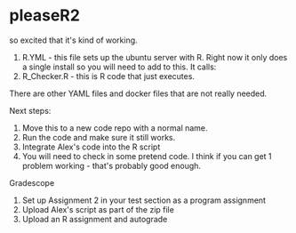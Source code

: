 # pleaseR2

so excited that it's kind of working.  

1.  R.YML - this file sets up the ubuntu server with R.  Right now it only does a single install so you will need to add to this. It calls:
2.  R_Checker.R - this is R code that just executes.


There are other YAML files and docker files that are not really needed.  

Next steps:

1.  Move this to a new code repo with a normal name.
2.  Run the code and make sure it still works.
3.  Integrate Alex's code into the R script
4.  You will need to check in some pretend code. I think if you can get 1 problem working - that's probably good enough.

Gradescope
1. Set up Assignment 2 in your test section as a program assignment
2. Upload Alex's script as part of the zip file 
3. Upload an R assignment and autograde


